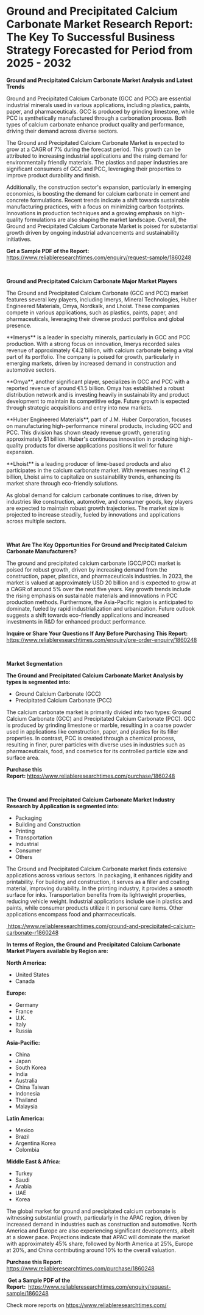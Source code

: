 <p><h1>Ground and Precipitated Calcium Carbonate Market Research Report: The Key To Successful Business Strategy Forecasted for Period from 2025 - 2032</h1></p><p><strong>Ground and Precipitated Calcium Carbonate Market Analysis and Latest Trends</strong></p>
<p><p>Ground and Precipitated Calcium Carbonate (GCC and PCC) are essential industrial minerals used in various applications, including plastics, paints, paper, and pharmaceuticals. GCC is produced by grinding limestone, while PCC is synthetically manufactured through a carbonation process. Both types of calcium carbonate enhance product quality and performance, driving their demand across diverse sectors.</p><p>The Ground and Precipitated Calcium Carbonate Market is expected to grow at a CAGR of 7% during the forecast period. This growth can be attributed to increasing industrial applications and the rising demand for environmentally friendly materials. The plastics and paper industries are significant consumers of GCC and PCC, leveraging their properties to improve product durability and finish. </p><p>Additionally, the construction sector's expansion, particularly in emerging economies, is boosting the demand for calcium carbonate in cement and concrete formulations. Recent trends indicate a shift towards sustainable manufacturing practices, with a focus on minimizing carbon footprints. Innovations in production techniques and a growing emphasis on high-quality formulations are also shaping the market landscape. Overall, the Ground and Precipitated Calcium Carbonate Market is poised for substantial growth driven by ongoing industrial advancements and sustainability initiatives.</p></p>
<p><strong>Get a Sample PDF of the Report:&nbsp;</strong> <a href="https://www.reliableresearchtimes.com/enquiry/request-sample/1860248?utm_campaign=2464&utm_medium=2&utm_source=Github&utm_content=ia&utm_term=31032025&utm_id=ground-and-precipitated-calcium-carbonate">https://www.reliableresearchtimes.com/enquiry/request-sample/1860248</a></p>
<p>&nbsp;</p>
<p><strong>Ground and Precipitated Calcium Carbonate Major Market Players</strong></p>
<p><p>The Ground and Precipitated Calcium Carbonate (GCC and PCC) market features several key players, including Imerys, Mineral Technologies, Huber Engineered Materials, Omya, Nordkalk, and Lhoist. These companies compete in various applications, such as plastics, paints, paper, and pharmaceuticals, leveraging their diverse product portfolios and global presence.</p><p>**Imerys** is a leader in specialty minerals, particularly in GCC and PCC production. With a strong focus on innovation, Imerys recorded sales revenue of approximately €4.2 billion, with calcium carbonate being a vital part of its portfolio. The company is poised for growth, particularly in emerging markets, driven by increased demand in construction and automotive sectors.</p><p>**Omya**, another significant player, specializes in GCC and PCC with a reported revenue of around €1.5 billion. Omya has established a robust distribution network and is investing heavily in sustainability and product development to maintain its competitive edge. Future growth is expected through strategic acquisitions and entry into new markets.</p><p>**Huber Engineered Materials**, part of J.M. Huber Corporation, focuses on manufacturing high-performance mineral products, including GCC and PCC. This division has shown steady revenue growth, generating approximately $1 billion. Huber's continuous innovation in producing high-quality products for diverse applications positions it well for future expansion.</p><p>**Lhoist** is a leading producer of lime-based products and also participates in the calcium carbonate market. With revenues nearing €1.2 billion, Lhoist aims to capitalize on sustainability trends, enhancing its market share through eco-friendly solutions.</p><p>As global demand for calcium carbonate continues to rise, driven by industries like construction, automotive, and consumer goods, key players are expected to maintain robust growth trajectories. The market size is projected to increase steadily, fueled by innovations and applications across multiple sectors.</p></p>
<p>&nbsp;</p>
<p><strong>What Are The Key Opportunities For Ground and Precipitated Calcium Carbonate Manufacturers?</strong></p>
<p><p>The ground and precipitated calcium carbonate (GCC/PCC) market is poised for robust growth, driven by increasing demand from the construction, paper, plastics, and pharmaceuticals industries. In 2023, the market is valued at approximately USD 20 billion and is expected to grow at a CAGR of around 5% over the next five years. Key growth trends include the rising emphasis on sustainable materials and innovations in PCC production methods. Furthermore, the Asia-Pacific region is anticipated to dominate, fueled by rapid industrialization and urbanization. Future outlook suggests a shift towards eco-friendly applications and increased investments in R&D for enhanced product performance.</p></p>
<p><strong>Inquire or Share Your Questions If Any Before Purchasing This Report:</strong> <a href="https://www.reliableresearchtimes.com/enquiry/pre-order-enquiry/1860248?utm_campaign=2464&utm_medium=2&utm_source=Github&utm_content=ia&utm_term=31032025&utm_id=ground-and-precipitated-calcium-carbonate">https://www.reliableresearchtimes.com/enquiry/pre-order-enquiry/1860248</a></p>
<p>&nbsp;</p>
<p><strong>Market Segmentation</strong></p>
<p><strong>The Ground and Precipitated Calcium Carbonate Market Analysis by types is segmented into:</strong></p>
<p><ul><li>Ground Calcium Carbonate (GCC)</li><li>Precipitated Calcium Carbonate (PCC)</li></ul></p>
<p><p>The calcium carbonate market is primarily divided into two types: Ground Calcium Carbonate (GCC) and Precipitated Calcium Carbonate (PCC). GCC is produced by grinding limestone or marble, resulting in a coarse powder used in applications like construction, paper, and plastics for its filler properties. In contrast, PCC is created through a chemical process, resulting in finer, purer particles with diverse uses in industries such as pharmaceuticals, food, and cosmetics for its controlled particle size and surface area.</p></p>
<p><strong>Purchase this Report:&nbsp;</strong><a href="https://www.reliableresearchtimes.com/purchase/1860248?utm_campaign=2464&utm_medium=2&utm_source=Github&utm_content=ia&utm_term=31032025&utm_id=ground-and-precipitated-calcium-carbonate">https://www.reliableresearchtimes.com/purchase/1860248</a></p>
<p>&nbsp;</p>
<p><strong>The Ground and Precipitated Calcium Carbonate Market Industry Research by Application is segmented into:</strong></p>
<p><ul><li>Packaging</li><li>Building and Construction</li><li>Printing</li><li>Transportation</li><li>Industrial</li><li>Consumer</li><li>Others</li></ul></p>
<p><p>The Ground and Precipitated Calcium Carbonate market finds extensive applications across various sectors. In packaging, it enhances rigidity and printability. For building and construction, it serves as a filler and coating material, improving durability. In the printing industry, it provides a smooth surface for inks. Transportation benefits from its lightweight properties, reducing vehicle weight. Industrial applications include use in plastics and paints, while consumer products utilize it in personal care items. Other applications encompass food and pharmaceuticals.</p></p>
<p><a href="https://www.reliableresearchtimes.com/ground-and-precipitated-calcium-carbonate-r1860248?utm_campaign=2464&utm_medium=2&utm_source=Github&utm_content=ia&utm_term=31032025&utm_id=ground-and-precipitated-calcium-carbonate">&nbsp;https://www.reliableresearchtimes.com/ground-and-precipitated-calcium-carbonate-r1860248</a></p>
<p><strong>In terms of Region, the Ground and Precipitated Calcium Carbonate Market Players available by Region are:</strong></p>
<p>
    <p> <strong> North America: </strong>
        <ul>
            <li>United States</li>
            <li>Canada</li>
        </ul>
        </p> 
    <p> <strong> Europe: </strong>
        <ul>
            <li>Germany</li>
            <li>France</li>
            <li>U.K.</li>
            <li>Italy</li>
            <li>Russia</li>
        </ul>
        </p> 
    <p> <strong> Asia-Pacific: </strong>
        <ul>
            <li>China</li>
            <li>Japan</li>
            <li>South Korea</li>
            <li>India</li>
            <li>Australia</li>
            <li>China Taiwan</li>
            <li>Indonesia</li>
            <li>Thailand</li>
            <li>Malaysia</li>
        </ul>
        </p> 
    <p> <strong> Latin America: </strong>
        <ul>
            <li>Mexico</li>
            <li>Brazil</li>
            <li>Argentina Korea</li>
            <li>Colombia</li>
        </ul>
        </p> 
    <p> <strong> Middle East & Africa: </strong>
        <ul>
            <li>Turkey</li>
            <li>Saudi</li>
            <li>Arabia</li>
            <li>UAE</li>
            <li>Korea</li>
        </ul>
    </p>
    </p>
<p><p>The global market for ground and precipitated calcium carbonate is witnessing substantial growth, particularly in the APAC region, driven by increased demand in industries such as construction and automotive. North America and Europe are also experiencing significant developments, albeit at a slower pace. Projections indicate that APAC will dominate the market with approximately 45% share, followed by North America at 25%, Europe at 20%, and China contributing around 10% to the overall valuation.</p></p>
<p><strong>Purchase this Report: </strong><a href="https://www.reliableresearchtimes.com/purchase/1860248?utm_campaign=2464&utm_medium=2&utm_source=Github&utm_content=ia&utm_term=31032025&utm_id=ground-and-precipitated-calcium-carbonate">https://www.reliableresearchtimes.com/purchase/1860248</a></p>
<p>&nbsp;<strong>Get a Sample PDF of the Report:&nbsp;&nbsp;</strong><a href="https://www.reliableresearchtimes.com/enquiry/request-sample/1860248?utm_campaign=2464&utm_medium=2&utm_source=Github&utm_content=ia&utm_term=31032025&utm_id=ground-and-precipitated-calcium-carbonate">https://www.reliableresearchtimes.com/enquiry/request-sample/1860248</a></p>
<p><strong></strong></p>
<p>Check more reports on <a href="https://www.reliableresearchtimes.com/?utm_campaign=2464&utm_medium=2&utm_source=Github&utm_content=ia&utm_term=31032025&utm_id=ground-and-precipitated-calcium-carbonate">https://www.reliableresearchtimes.com/</a></p>